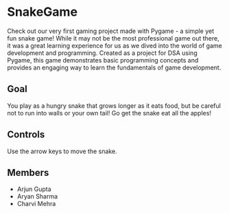 # SnakeGame
Check out our very first gaming project made with Pygame - a simple yet fun snake game! While it may not be the most professional game out there, it was a great learning experience for us as we dived into the world of game development and programming. Created as a project for DSA using Pygame, this game demonstrates basic programming concepts and provides an engaging way to learn the fundamentals of game development.

## Goal
You play as a hungry snake that grows longer as it eats food, but be careful not to run into walls or your own tail! Go get the snake eat all the apples!

## Controls
Use the arrow keys to move the snake.

## Members
* Arjun Gupta
* Aryan Sharma
* Charvi Mehra
